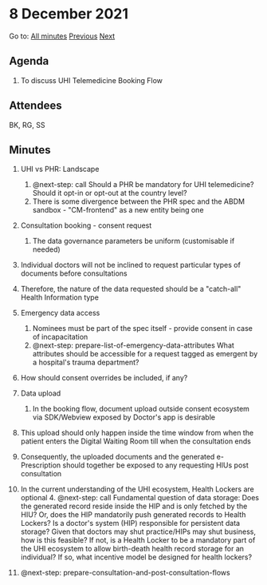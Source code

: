 # 8 December 2021

Go to: [All minutes](../index.md) [Previous](./mom-0612.md) [Next](./mom-1612.md)

## Agenda

1. To discuss UHI Telemedicine Booking Flow


## Attendees

BK, RG, SS

## Minutes

1. UHI vs PHR: Landscape

	1. @next-step: call 
     Should a PHR be mandatory for UHI telemedicine? Should it opt-in or opt-out at the country level?
	2. There is some divergence between the PHR spec and the ABDM sandbox - "CM-frontend" as a new entity being one
	
2. Consultation booking - consent request

	1. The data governance parameters be uniform (customisable if needed)
  2. Individual doctors will not be inclined to request particular types of documents before consultations
  3. Therefore, the nature of the data requested should be a "catch-all" Health Information type

3. Emergency data access

	1. Nominees must be part of the spec itself - provide consent in case of incapacitation
	2. @next-step: prepare-list-of-emergency-data-attributes
     What attributes should be accessible for a request tagged as emergent by a hospital's trauma department? 
  3. How should consent overrides be included, if any?

4. Data upload

	1. In the booking flow, document upload outside consent ecosystem via SDK/Webview exposed by Doctor's app is desirable
  2. This upload should only happen inside the time window from when the patient enters the Digital Waiting Room till when the consultation ends
  3. Consequently, the uploaded documents and the generated e-Prescription should together be exposed to any requesting HIUs post consultation
  4. In the current understanding of the UHI ecosystem, Health Lockers are optional
	4. @next-step: call
     Fundamental question of data storage: Does the generated record reside inside the HIP and is only fetched by the HIU? Or, does the HIP mandatorily push generated records to Health Lockers?
     Is a doctor's system (HIP) responsible for persistent data storage? Given that doctors may shut practice/HIPs may shut business, how is this feasible?
     If not, is a Health Locker to be a mandatory part of the UHI ecosystem to allow birth-death health record storage for an individual? If so, what incentive model be designed for health lockers? 
	
5. @next-step: prepare-consultation-and-post-consultation-flows
